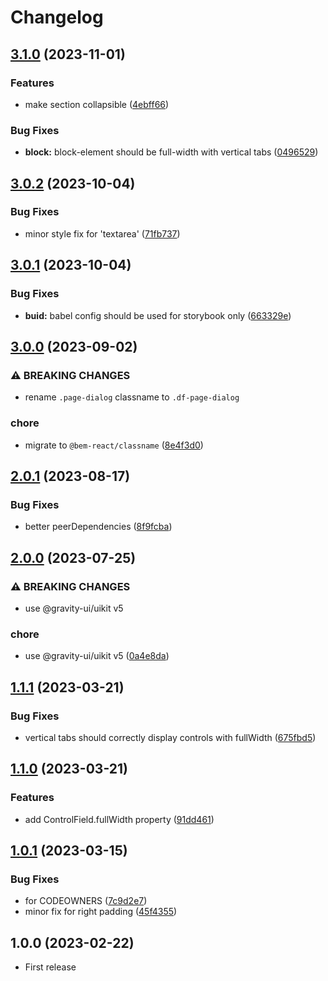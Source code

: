 # Changelog

## [3.1.0](https://github.com/gravity-ui/dialog-fields/compare/v3.0.2...v3.1.0) (2023-11-01)


### Features

* make section collapsible ([4ebff66](https://github.com/gravity-ui/dialog-fields/commit/4ebff660534769b8e06947578a64d8c7f570f6b1))


### Bug Fixes

* **block:** block-element should be full-width with vertical tabs ([0496529](https://github.com/gravity-ui/dialog-fields/commit/0496529f697f9e5982beec6ff8650c3aa617a1f2))

## [3.0.2](https://github.com/gravity-ui/dialog-fields/compare/v3.0.1...v3.0.2) (2023-10-04)


### Bug Fixes

* minor style fix for 'textarea' ([71fb737](https://github.com/gravity-ui/dialog-fields/commit/71fb73712c07ece1afd73203ef8b9bea7afab1dc))

## [3.0.1](https://github.com/gravity-ui/dialog-fields/compare/v3.0.0...v3.0.1) (2023-10-04)


### Bug Fixes

* **buid:** babel config should be used for storybook only ([663329e](https://github.com/gravity-ui/dialog-fields/commit/663329eb67c976ca556b9ec7ce546900b4e1ec19))

## [3.0.0](https://github.com/gravity-ui/dialog-fields/compare/v2.0.1...v3.0.0) (2023-09-02)


### ⚠ BREAKING CHANGES

* rename `.page-dialog` classname to `.df-page-dialog`

### chore

* migrate to `@bem-react/classname` ([8e4f3d0](https://github.com/gravity-ui/dialog-fields/commit/8e4f3d01b86fa19011a70a60a21e01251d7a5a27))

## [2.0.1](https://github.com/gravity-ui/dialog-fields/compare/v2.0.0...v2.0.1) (2023-08-17)


### Bug Fixes

* better peerDependencies ([8f9fcba](https://github.com/gravity-ui/dialog-fields/commit/8f9fcba1600580806025cd89228606f40f91c5a4))

## [2.0.0](https://github.com/gravity-ui/dialog-fields/compare/v1.1.1...v2.0.0) (2023-07-25)

### ⚠ BREAKING CHANGES

- use @gravity-ui/uikit v5

### chore

- use @gravity-ui/uikit v5 ([0a4e8da](https://github.com/gravity-ui/dialog-fields/commit/0a4e8da1a4d5536a72a149bbe9f143ed36384873))

## [1.1.1](https://github.com/gravity-ui/dialog-fields/compare/v1.1.0...v1.1.1) (2023-03-21)

### Bug Fixes

- vertical tabs should correctly display controls with fullWidth ([675fbd5](https://github.com/gravity-ui/dialog-fields/commit/675fbd5b2aeaf069db9ca99364bd50ecb56b21ac))

## [1.1.0](https://github.com/gravity-ui/dialog-fields/compare/v1.0.1...v1.1.0) (2023-03-21)

### Features

- add ControlField.fullWidth property ([91dd461](https://github.com/gravity-ui/dialog-fields/commit/91dd461b49d3fc25d146c550ffc4105d2a23a783))

## [1.0.1](https://github.com/gravity-ui/dialog-fields/compare/v1.0.0...v1.0.1) (2023-03-15)

### Bug Fixes

- for CODEOWNERS ([7c9d2e7](https://github.com/gravity-ui/dialog-fields/commit/7c9d2e7eacf093f51873216b494df755fec38417))
- minor fix for right padding ([45f4355](https://github.com/gravity-ui/dialog-fields/commit/45f4355286f147ac04c231d6858d5516f53ca0f3))

## 1.0.0 (2023-02-22)

- First release
